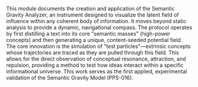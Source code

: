This module documents the creation and application of the Semantic Gravity Analyzer, an instrument designed to visualize the latent field of influence within any coherent body of information. It moves beyond static analysis to provide a dynamic, navigational compass. The protocol operates by first distilling a text into its core "semantic masses" (high-power concepts) and then generating a unique, content-seeded potential field. The core innovation is the simulation of "test particles"—extrinsic concepts whose trajectories are traced as they are pulled through this field. This allows for the direct observation of conceptual resonance, attraction, and repulsion, providing a method to test how ideas interact within a specific informational universe. This work serves as the first applied, experimental validation of the Semantic Gravity Model (PPS-016).